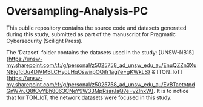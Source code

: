 # Oversampling-Analysis-PC
This public repository contains the source code and datasets generated during this study, submitted as part of the manuscript for Pragmatic Cybersecurity (Scilight Press).

The 'Dataset' folder contains the datasets used in the study: [UNSW-NB15]{https://unsw-my.sharepoint.com/:f:/g/personal/z5025758_ad_unsw_edu_au/EnuQZZn3XuNBjgfcUu4DIVMBLCHyoLHqOswirpOQifr1ag?e=gKWkLS} & [TON_IoT]{https://unsw-my.sharepoint.com/:f:/g/personal/z5025758_ad_unsw_edu_au/EvBTaetotpdGnW7rJQ8fCvYBh8063CNeY9W33MpRsarJaQ?e=yZlnxW}. It is to notice that for TON_IoT, the network datasets were focused in this study.


